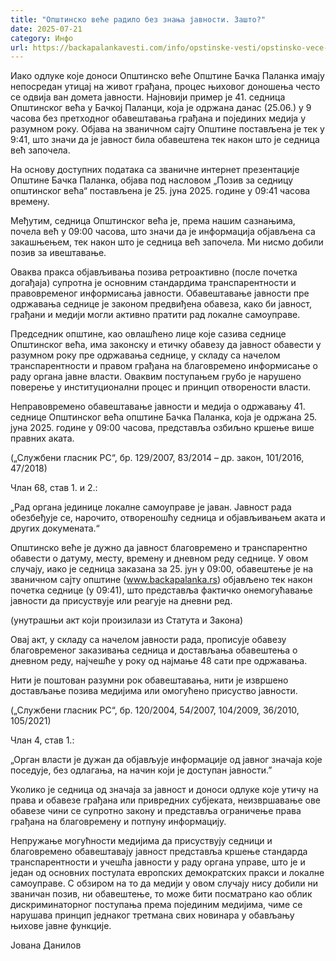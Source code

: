 ```yaml
---
title: "Општинско веће радило без знања јавности. Зашто?"
date: 2025-07-21
category: Инфо
url: https://backapalankavesti.com/info/opstinske-vesti/opstinsko-vece-radilo-bez-znanja-javnosti-zasto/
---
```


Иако одлуке које доноси Општинско веће Општине Бачка Паланка имају непосредан утицај на живот грађана, процес њиховог доношења често се одвија ван домета јавности. Најновији пример је 41. седница Општинског већа у Бачкој Паланци, која је одржана данас (25.06.) у 9 часова без претходног обавештавања грађана и појединих медија у разумном року. Објава на званичном сајту Општине постављена је тек у 9:41, што значи да је јавност била обавештена тек након што је седница већ започела.

На основу доступних података са званичне интернет презентације Општине Бачка Паланка, објава под насловом „Позив за седницу општинског већа“ постављена је 25. јуна 2025. године у 09:41 часова времену.

Међутим, седница Општинског већа је, према нашим сазнањима, почела већ у 09:00 часова, што значи да је информација објављена са закашњењем, тек након што је седница већ започела. Ми нисмо добили позив за ивештавање.

Оваква пракса објављивања позива ретроактивно (после почетка догађаја) супротна је основним стандардима транспарентности и правовременог информисања јавности. Обавештавање јавности пре одржавања седнице је законом предвиђена обавеза, како би јавност, грађани и медији могли активно пратити рад локалне самоуправе.

Председник општине, као овлашћено лице које сазива седнице Општинског већа, има законску и етичку обавезу да јавност обавести у разумном року пре одржавања седнице, у складу са начелом транспарентности и правом грађана на благовремено информисање о раду органа јавне власти. Оваквим поступањем грубо је нарушено поверење у институционални процес и принцип отворености власти.

Неправовремено обавештавање јавности и медија о одржавању 41. седнице Општинског већа општине Бачка Паланка, која је одржана 25. јуна 2025. године у 09:00 часова, представља озбиљно кршење више правних аката.

(„Службени гласник РС“, бр. 129/2007, 83/2014 – др. закон, 101/2016, 47/2018)

Члан 68, став 1. и 2.:

„Рад органа јединице локалне самоуправе је јаван. Јавност рада обезбеђује се, нарочито, отвореношћу седница и објављивањем аката и других докумената.“

Општинско веће је дужно да јавност благовремено и транспарентно обавести о датуму, месту, времену и дневном реду седнице. У овом случају, иако је седница заказана за 25. јун у 09:00, обавештење је на званичном сајту општине (www.backapalanka.rs) објављено тек након почетка седнице (у 09:41), што представља фактичко онемогућавање јавности да присуствује или реагује на дневни ред.

(унутрашњи акт који произилази из Статута и Закона)

Овај акт, у складу са начелом јавности рада, прописује обавезу благовременог заказивања седница и достављања обавештења о дневном реду, најчешће у року од најмање 48 сати пре одржавања.

Нити је поштован разумни рок обавештавања, нити је извршено достављање позива медијима или омогућено присуство јавности.

(„Службени гласник РС“, бр. 120/2004, 54/2007, 104/2009, 36/2010, 105/2021)

Члан 4, став 1.:

„Орган власти је дужан да објављује информације од јавног значаја које поседује, без одлагања, на начин који је доступан јавности.”

Уколико је седница од значаја за јавност и доноси одлуке које утичу на права и обавезе грађана или привредних субјеката, неизвршавање ове обавезе чини се супротно закону и представља ограничење права грађана на благовремену и потпуну информацију.

Непружање могућности медијима да присуствују седници и благовремено обавештавају јавност представља кршење стандарда транспарентности и учешћа јавности у раду органа управе, што је и један од основних постулата европских демократских пракси и локалне самоуправе. С обзиром на то да медији у овом случају нису добили ни званичан позив, ни обавештење, то може бити посматрано као облик дискриминаторног поступања према појединим медијима, чиме се нарушава принцип једнаког третмана свих новинара у обављању њихове јавне функције.

Јована Данилов
